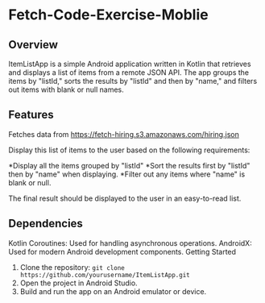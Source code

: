 # Fetch-Code-Exercise-Moblie

## Overview
ItemListApp is a simple Android application written in Kotlin that retrieves and displays a list of items from a remote JSON API. The app groups the items by "listId," sorts the results by "listId" and then by "name," and filters out items with blank or null names.

## Features
Fetches data from https://fetch-hiring.s3.amazonaws.com/hiring.json

Display this list of items to the user based on the following requirements:

*Display all the items grouped by "listId"
*Sort the results first by "listId" then by "name" when displaying.
*Filter out any items where "name" is blank or null.

The final result should be displayed to the user in an easy-to-read list.

## Dependencies
Kotlin Coroutines: Used for handling asynchronous operations.
AndroidX: Used for modern Android development components.
Getting Started
1. Clone the repository: ```git clone https://github.com/yourusername/ItemListApp.git```
2. Open the project in Android Studio.
3. Build and run the app on an Android emulator or device.

